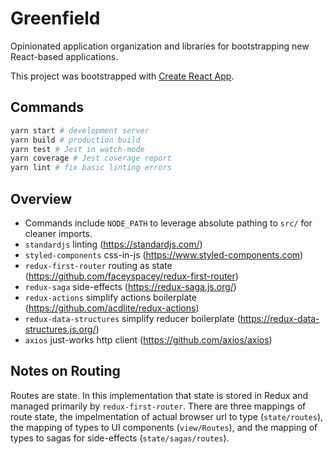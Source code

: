 
# Greenfield

Opinionated application organization and libraries for bootstrapping new React-based applications.

This project was bootstrapped with [Create React App](https://github.com/facebookincubator/create-react-app).

## Commands

```bash
yarn start # development server
yarn build # production build
yarn test # Jest in watch-mode
yarn coverage # Jest coverage report
yarn lint # fix basic linting errors
```

## Overview

* Commands include `NODE_PATH` to leverage absolute pathing to `src/` for cleaner imports.
* `standardjs` linting (https://standardjs.com/)
* `styled-components` css-in-js (https://www.styled-components.com)
* `redux-first-router` routing as state (https://github.com/faceyspacey/redux-first-router)
* `redux-saga` side-effects (https://redux-saga.js.org/)
* `redux-actions` simplify actions boilerplate (https://github.com/acdlite/redux-actions)
* `redux-data-structures` simplify reducer boilerplate (https://redux-data-structures.js.org/)
* `axios` just-works http client (https://github.com/axios/axios)

## Notes on Routing

Routes are state. In this implementation that state is stored in Redux and managed primarily by `redux-first-router`. There are three mappings of route state, the impelmentation of actual browser url to type (`state/routes`), the mapping of types to UI components (`view/Routes`), and the mapping of types to sagas for side-effects (`state/sagas/routes`).

